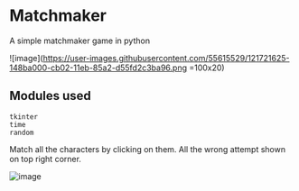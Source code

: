 # Matchmaker
A simple matchmaker game in python

![image](https://user-images.githubusercontent.com/55615529/121721625-148ba000-cb02-11eb-85a2-d55fd2c3ba96.png =100x20)

## Modules used
```
tkinter
time
random
```

Match all the characters by clicking on them.
All the wrong attempt shown on top right corner.

![image](https://user-images.githubusercontent.com/55615529/121721819-4d2b7980-cb02-11eb-9160-20ac4045f32b.png)
